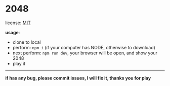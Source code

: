 # 2048

license: [MIT](https://github.com/thomaspark/bootswatch/blob/gh-pages/LICENSE 'MIT')


**usage**:

- clone to local
- perform: ```npm i``` (if your computer has NODE, otherwise to download)
- next perform: ```npm run dev```, your browser will be open, and show your 2048
- play it

----------

**if has any bug, please commit issues, I will fix it, thanks you for play**

